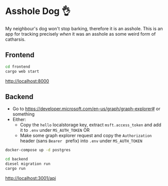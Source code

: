 # Asshole Dog 👌

My neighbour's dog won't stop barking, therefore it is an asshole. This is an app for tracking precisely _when_ it was an asshole as some weird form of catharsis.

## Frontend

```bash
cd frontend
cargo web start
```

<http://localhost:8000>

## Backend

* Go to <https://developer.microsoft.com/en-us/graph/graph-explorer#> or something
* Either:
	* Copy the `hello` localstorage key, extract `msft.access_token` and add it to `.env` under `MS_AUTH_TOKEN` OR
	* Make some graph explorer request and copy the `Authorization` header (sans `Bearer ` prefix) into `.env` under `MS_AUTH_TOKEN`

```bash
docker-compose up -d postgres

cd backend
diesel migration run
cargo run
```

<http://localhost:3001/api>